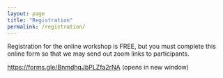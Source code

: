 ```yaml
---
layout: page
title: "Registration"
permalink: /registration/
---
```


Registration for the online workshop is FREE, but you must complete this online form so that we may send out zoom links to participants. 

<a href="https://forms.gle/BnmdhqJbPLZfa2rNA" target="_blank">https://forms.gle/BnmdhqJbPLZfa2rNA (opens in new window)</a>
